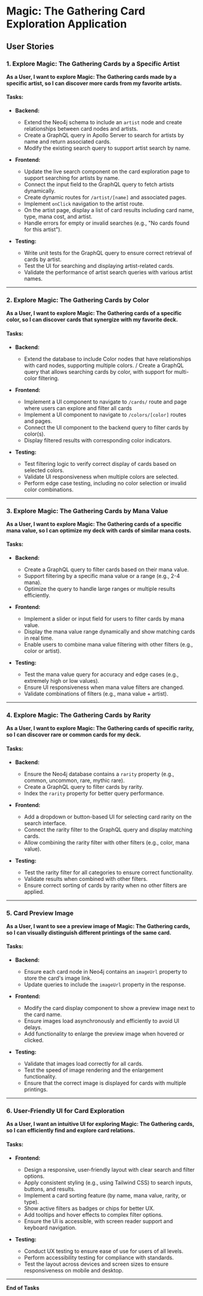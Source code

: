 # Magic: The Gathering Card Exploration Application

## User Stories

### 1. Explore Magic: The Gathering Cards by a Specific Artist
**As a User, I want to explore Magic: The Gathering cards made by a specific artist, so I can discover more cards from my favorite artists.**

#### Tasks:
- **Backend:**
  + Extend the Neo4j schema to include an `artist` node and create relationships between card nodes and artists.
  + Create a GraphQL query in Apollo Server to search for artists by name and return associated cards.
  + Modify the existing search query to support artist search by name.
  
- **Frontend:**
  + Update the live search component on the card exploration page to support searching for artists by name.
  + Connect the input field to the GraphQL query to fetch artists dynamically.
  + Create dynamic routes for `/artist/[name]` and associated pages.
  + Implement `onClick` navigation to the artist route.
  + On the artist page, display a list of card results including card name, type, mana cost, and artist.
  + Handle errors for empty or invalid searches (e.g., "No cards found for this artist").
  
- **Testing:**
  + Write unit tests for the GraphQL query to ensure correct retrieval of cards by artist.
  - Test the UI for searching and displaying artist-related cards.
  - Validate the performance of artist search queries with various artist names.

---

### 2. Explore Magic: The Gathering Cards by Color
**As a User, I want to explore Magic: The Gathering cards of a specific color, so I can discover cards that synergize with my favorite deck.**

#### Tasks:
- **Backend:**
  + Extend the database to include Color nodes that have relationships with card nodes, supporting multiple colors.
  / Create a GraphQL query that allows searching cards by color, with support for multi-color filtering.
  
- **Frontend:**
  - Implement a UI component to navigate to `/cards/` route and page where users can explore and filter all cards
  + Implement a UI component to navigate to `/colors/[color]` routes and pages.
  - Connect the UI component to the backend query to filter cards by color(s).
  - Display filtered results with corresponding color indicators.

- **Testing:**
  - Test filtering logic to verify correct display of cards based on selected colors.
  - Validate UI responsiveness when multiple colors are selected.
  - Perform edge case testing, including no color selection or invalid color combinations.

---

### 3. Explore Magic: The Gathering Cards by Mana Value
**As a User, I want to explore Magic: The Gathering cards of a specific mana value, so I can optimize my deck with cards of similar mana costs.**

#### Tasks:
- **Backend:**
  - Create a GraphQL query to filter cards based on their mana value.
  - Support filtering by a specific mana value or a range (e.g., 2-4 mana).
  - Optimize the query to handle large ranges or multiple results efficiently.
  
- **Frontend:**
  - Implement a slider or input field for users to filter cards by mana value.
  - Display the mana value range dynamically and show matching cards in real time.
  - Enable users to combine mana value filtering with other filters (e.g., color or artist).
  
- **Testing:**
  - Test the mana value query for accuracy and edge cases (e.g., extremely high or low values).
  - Ensure UI responsiveness when mana value filters are changed.
  - Validate combinations of filters (e.g., mana value + artist).

---

### 4. Explore Magic: The Gathering Cards by Rarity
**As a User, I want to explore Magic: The Gathering cards of specific rarity, so I can discover rare or common cards for my deck.**

#### Tasks:
- **Backend:**
  - Ensure the Neo4j database contains a `rarity` property (e.g., common, uncommon, rare, mythic rare).
  - Create a GraphQL query to filter cards by rarity.
  - Index the `rarity` property for better query performance.
  
- **Frontend:**
  - Add a dropdown or button-based UI for selecting card rarity on the search interface.
  - Connect the rarity filter to the GraphQL query and display matching cards.
  - Allow combining the rarity filter with other filters (e.g., color, mana value).
  
- **Testing:**
  - Test the rarity filter for all categories to ensure correct functionality.
  - Validate results when combined with other filters.
  - Ensure correct sorting of cards by rarity when no other filters are applied.

---

### 5. Card Preview Image
**As a User, I want to see a preview image of Magic: The Gathering cards, so I can visually distinguish different printings of the same card.**

#### Tasks:
- **Backend:**
  - Ensure each card node in Neo4j contains an `imageUrl` property to store the card's image link.
  - Update queries to include the `imageUrl` property in the response.
  
- **Frontend:**
  - Modify the card display component to show a preview image next to the card name.
  - Ensure images load asynchronously and efficiently to avoid UI delays.
  - Add functionality to enlarge the preview image when hovered or clicked.
  
- **Testing:**
  - Validate that images load correctly for all cards.
  - Test the speed of image rendering and the enlargement functionality.
  - Ensure that the correct image is displayed for cards with multiple printings.

---

### 6. User-Friendly UI for Card Exploration
**As a User, I want an intuitive UI for exploring Magic: The Gathering cards, so I can efficiently find and explore card relations.**

#### Tasks:
- **Frontend:**
  - Design a responsive, user-friendly layout with clear search and filter options.
  - Apply consistent styling (e.g., using Tailwind CSS) to search inputs, buttons, and results.
  - Implement a card sorting feature (by name, mana value, rarity, or type).
  - Show active filters as badges or chips for better UX.
  - Add tooltips and hover effects to complex filter options.
  - Ensure the UI is accessible, with screen reader support and keyboard navigation.
  
- **Testing:**
  - Conduct UX testing to ensure ease of use for users of all levels.
  - Perform accessibility testing for compliance with standards.
  - Test the layout across devices and screen sizes to ensure responsiveness on mobile and desktop.

---

**End of Tasks**

